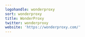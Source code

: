```yaml
---
logohandle: wonderproxy
sort: wonderproxy
title: WonderProxy
twitter: wonderproxy
website: 'https://wonderproxy.com/'
---
```

